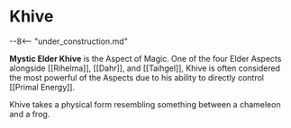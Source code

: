 # Khive

--8<-- "under_construction.md"

**Mystic Elder Khive** is the Aspect of Magic. One of the four Elder Aspects alongside [[Rihelma]], [[Dahr]], and [[Taihgel]], Khive is often considered the most powerful of the Aspects due to his ability to directly control [[Primal Energy]].

Khive takes a physical form resembling something between a chameleon and a frog.